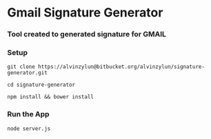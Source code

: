 # Gmail Signature Generator #

### Tool created to generated signature for GMAIL ###


### Setup ###

```
git clone https://alvinzylun@bitbucket.org/alvinzylun/signature-generator.git
```
```
cd signature-generator
```
```
npm install && bower install
```

### Run the App ###
```
node server.js
```